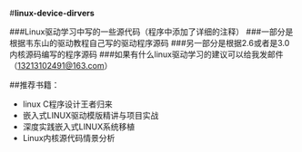 #**linux-device-dirvers**

###Linux驱动学习中写的一些源代码（程序中添加了详细的注释）
###一部分是根据韦东山的驱动教程自己写的驱动程序源码
###另一部分是根据2.6或者是3.0内核源码编写的程序源码
###如果有什么linux驱动学习的建议可以给我发邮件（13213102491@163.com）

##推荐书籍：
* linux C程序设计王者归来
* 嵌入式LINUX驱动模版精讲与项目实战
* 深度实践嵌入式LINUX系统移植
*  Linux内核源代码情景分析
